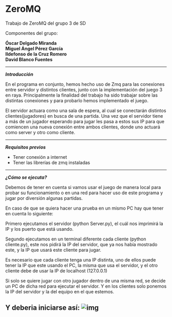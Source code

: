 # ZeroMQ
Trabajo de ZeroMQ del grupo 3 de SD

Componentes del grupo:

**Óscar Delgado Miranda**    
**Miguel Ángel Pérez García**  
**Ildefonso de la Cruz Romero**  
**David Blanco Fuentes**  
  
---
***Introducción***

En el programa en conjunto, hemos hecho uso de Zmq para las
conexiones entre servidor y distintos clientes, junto con la
implementación del juego 3 en raya. Principalmente la finalidad
del trabajo ha sido trabajar sobre las distintas conexiones y para
probarlo hemos implementado el juego.

El servidor actuara como una sala de espera, al cual se
conectarán distintos clientes(jugadores) en busca de una
partida. Una vez que el servidor tiene a más de un jugador
esperando para jugar les pasa a estos sus IP para que
comiencen una nueva conexión entre ambos clientes, donde
uno actuará como server y otro como cliente.

---
***Requisitos previos***

- Tener conexión a internet
- Tener las librerías de zmq instaladas

---
***¿Cómo se ejecuta?***

Debemos de tener en cuenta si vamos usar el juego de manera
local para probar su funcionamiento o en una red para hacer
uso de este programa y jugar por diversión algunas partidas.

En caso de que se quiera hacer una prueba en un mismo PC
hay que tener en cuenta lo siguiente:

Primero ejecutamos el servidor (python Server.py), el cuál nos
imprimirá la IP y los puerto que está usando.

Segundo ejecutamos en un terminal diferente cada
cliente (python cliente.py), este nos pidirá la IP del servidor, que
ya nos había mostrado este, y la IP que usará este cliente para
jugar.

Es necesario que cada cliente tenga una IP distinta, uno de ellos
puede tener la IP que este usando el PC, la misma que usa el
servidor, y el otro cliente debe de usar la IP de
localhost (127.0.0.1)

Si solo se quiere jugar con otro jugador dentro de una
misma red, se decide un PC de dicha red para ejecutar el
servidor. Y en los clientes solo ponemos la IP del servidor y la
del equipo en el que estemos.

Y deberia iniciarse así:
![img](https://cloud.githubusercontent.com/assets/11409249/8037742/efd3811c-0dff-11e5-976f-da04051818c5.jpg)
---
